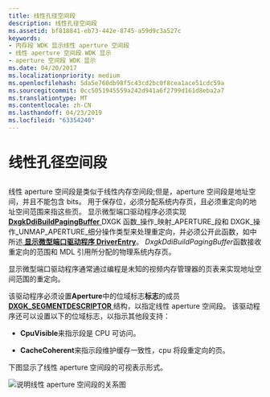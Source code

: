 ```yaml
---
title: 线性孔径空间段
description: 线性孔径空间段
ms.assetid: bf818841-eb73-442e-8745-a59d9c3a527c
keywords:
- 内存段 WDK 显示线性 aperture 空间段
- 线性 aperture 空间段 WDK 显示
- aperture 空间段 WDK 显示
ms.date: 04/20/2017
ms.localizationpriority: medium
ms.openlocfilehash: 5da5e760db98f5c43cd2bc0f8cea1ace51cdc59a
ms.sourcegitcommit: 0cc5051945559a242d941a6f2799d161d8eba2a7
ms.translationtype: MT
ms.contentlocale: zh-CN
ms.lasthandoff: 04/23/2019
ms.locfileid: "63354240"
---
```

# <a name="linear-aperture-space-segments"></a>线性孔径空间段


## <span id="ddk_linear_aperture_space_segments_gg"></span><span id="DDK_LINEAR_APERTURE_SPACE_SEGMENTS_GG"></span>


线性 aperture 空间段是类似于线性内存空间段;但是，aperture 空间段是地址空间，并且不能包含 bits。 用于保存位，必须分配系统内存页，且必须重定向的地址空间范围来指这些页。 显示微型端口驱动程序必须实现[ **DxgkDdiBuildPagingBuffer** ](https://msdn.microsoft.com/library/windows/hardware/ff559587) DXGK 函数\_操作\_映射\_APERTURE\_段和 DXGK\_操作\_UNMAP\_APERTURE\_细分操作类型来处理重定向，并必须公开此函数，如中所述[ **显示微型端口驱动程序 DriverEntry**](https://msdn.microsoft.com/library/windows/hardware/ff556157)。 *DxgkDdiBuildPagingBuffer*函数接收重定向的范围和 MDL 引用所分配的物理系统内存页。

显示微型端口驱动程序通常通过编程是未知的视频内存管理器的页表来实现地址空间范围的重定向。

该驱动程序必须设置**Aperture**中的位域标志**标志**的成员[ **DXGK\_SEGMENTDESCRIPTOR** ](https://msdn.microsoft.com/library/windows/hardware/ff562035)结构，以指定线性 aperture 空间段。 该驱动程序还可以设置以下的位域标志，以指示其他段支持：

-   **CpuVisible**来指示段是 CPU 可访问。

-   **CacheCoherent**来指示段维护缓存一致性，cpu 将段重定向的页。

下图显示了线性 aperture 空间段的可视表示形式。

![说明线性 aperture 空间段的关系图](images/aptrspac.png)

 

 





